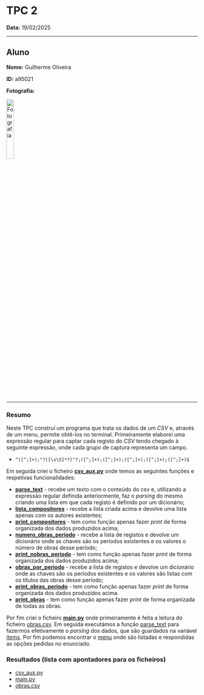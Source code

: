 # TPC 2

**Data:** 19/02/2025

****

## Aluno

**Nome:** Guilherme Oliveira

**ID:** a95021

**Fotografia:**

<img src=https://i.imgur.com/ag9VyrP.jpg alt="Fotografia" style="width:20%;">

****

### Resumo
Neste TPC construí um programa que trata os dados de um _CSV_ e, através de um menu, permite obtê-los no terminal.
Primeiramente elaborei uma expressão regular para captar cada registo do _CSV_ tendo chegado à seguinte expressão, onde cada grupo de captura representa um campo.
- `^([^;]+);"?([\s\S]*?)"?;([^;]+);([^;]+);([^;]+);([^;]+);([^;]+)$`

Em seguida criei o ficheiro **[csv_aux.py](./csv_aux.py)** onde temos as seguintes funções e respetivas funcionalidades:
- **[parse_text](./csv_aux.py#L11#L26)** - recebe um texto com o conteúdo do csv e, utilizando a expressão regular definida anteriormente, faz o _parsing_ do mesmo criando uma lista em que cada registo é definido por um dicionário;
- **[lista_compositores](./csv_aux.py#L31#L37)** - recebe a lista criada acima e devolve uma lista apenas com os autores existentes;
- **[print_compositores](./csv_aux.py#L39#L44)** - tem como função apenas fazer _print_ de forma organizada dos dados produzidos acima;
- **[numero_obras_periodo](./csv_aux.py#L49#L56)** - recebe a lista de registos e devolve um dicionário onde as chaves são os períodos existentes e os valores o número de obras desse período;
- **[print_nobras_periodo](./csv_aux.py#L58#L61)** - tem como função apenas fazer _print_ de forma organizada dos dados produzidos acima;
- **[obras_por_periodo](./csv_aux.py#L66#L72)** - recebe a lista de registos e devolve um dicionário onde as chaves são os períodos existentes e os valores são listas com os títulos das obras desse período;
- **[print_obras_periodo](./csv_aux.py#L74#L80)** - tem como função apenas fazer _print_ de forma organizada dos dados produzidos acima.
- **[print_obras](./csv_aux.py#85#88)** - tem como função apenas fazer _print_ de forma organizada de todas as obras.

Por fim criei o ficheiro **[main.py](./main.py)** onde primeiramente é feita a leitura do ficheiro [obras.csv](./obras.csv). Em seguida executámos a função [parse_text](./csv_aux.py#L11#L26) para fazermos efetivamente o _parsing_ dos dados, que são guardados na variável [items](./main.py#L12).
Por fim podemos encontrar o [menu](./main.py#L16#L39) onde são listadas e respondidas as opções pedidas no enunciado.

### Resultados (lista com apontadores para os ficheiros)
- [csv_aux.py](./csv_aux.py)
- [main.py](./main.py)
- [obras.csv](./obras.csv)
